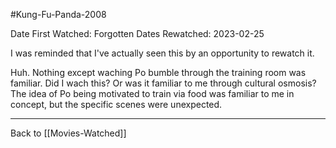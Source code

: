 #Kung-Fu-Panda-2008

Date First Watched:  Forgotten
Dates Rewatched:  2023-02-25

I was reminded that I've actually seen this by an opportunity to rewatch it.

Huh.  Nothing except waching Po bumble through the training room was familiar.  Did I wach this?  Or was it familiar to me through cultural osmosis?  The idea of Po being motivated to train via food was familiar to me in concept, but the specific scenes were unexpected.

---
Back to [[Movies-Watched]]